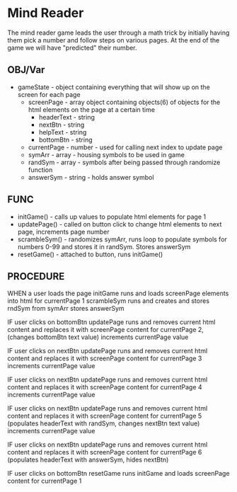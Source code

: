 # Mind Reader
The mind reader game leads the user through a math trick by initially having them pick a number and follow steps on various pages. At the end of the game we will have "predicted" their number.

## OBJ/Var
* gameState - object containing everything that will show up on the screen for each page
    - screenPage - array object containing objects(6) of objects for the html elements on the page at a certain time
        * headerText - string
        * nextBtn - string
        * helpText - string
        * bottomBtn - string
    - currentPage - number - used for calling next index to update page
    - symArr - array - housing symbols to be used in game
    - randSym - array - symbols after being passed through randomize function
    - answerSym - string - holds answer symbol

## FUNC
* initGame() - calls up values to populate html elements for page 1
* updatePage() - called on button click to change html elements to next page, increments page number
* scrambleSym() - randomizes symArr, runs loop to populate symbols for numbers 0-99 and stores it in randSym. Stores answerSym
* resetGame() - attached to button, runs initGame()

## PROCEDURE

WHEN a user loads the page
    initGame runs and loads screenPage elements into html for currentPage 1
    scrambleSym runs and creates and stores rndSym from symArr
                stores answerSym

IF user clicks on bottomBtn
    updatePage runs and removes current html content and replaces it with screenPage content for currentPage 2,
    (changes bottomBtn text value)
    increments currentPage value

IF user clicks on nextBtn
    updatePage runs and removes current html content and replaces it with screenPage content for currentPage 3
    increments currentPage value

IF user clicks on nextBtn
    updatePage runs and removes current html content and replaces it with screenPage content for currentPage 4
    increments currentPage value

IF user clicks on nextBtn
    updatePage runs and removes current html content and replaces it with screenPage content for currentPage 5
    (populates headerText with randSym, changes nextBtn text value)
    increments currentPage value

IF user clicks on nextBtn
    updatePage runs and removes current html content and replaces it with screenPage content for currentPage 6
    (populates headerText with answerSym, hides nextBtn)

IF user clicks on bottomBtn
    resetGame runs initGame and loads screenPage content for currentPage 1
